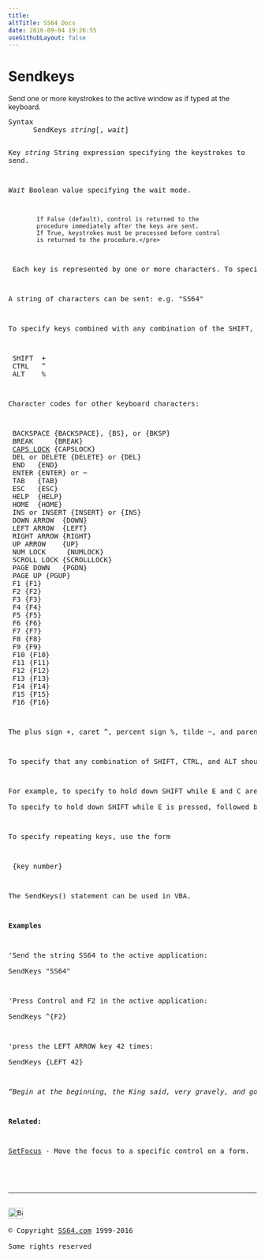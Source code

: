 ```yaml
---
title:
altTitle: SS64 Docs
date: 2016-09-04 19:26:55
useGithubLayout: false
---
```

<!-- #BeginLibraryItem "/Library/head_access.lbi" --><!-- #EndLibraryItem --><h1>Sendkeys</h1>
<p>  Send one or more keystrokes to the active window as if typed at the keyboard.</p>
<pre>Syntax
      SendKeys <i>string</i>[, <i>wait</i>]

Key
   <i>string</i> 	 String expression specifying the keystrokes to send.

   <i>Wait</i>     Boolean value specifying the wait mode.

            If False (default), control is returned to the
            procedure immediately after the keys are sent.
            If True, keystrokes must be processed before control
            is returned to the procedure.</pre>
<p> Each key is represented by one or more characters. To specify a single keyboard character, use the character itself. For example, to represent the letter A, use "A" for <i>string</i>. </p>
<p>A string of characters can be sent: e.g. "SS64"</p>
<p>To specify keys combined with any combination of the SHIFT, CTRL, and ALT keys, precede the key code with one or more of the following codes:</p>
<pre> SHIFT  +
 CTRL   ^
 ALT    %</pre>
<p>Character codes for other keyboard characters:</p>
<pre> BACKSPACE {BACKSPACE}, {BS}, or {BKSP} 
 BREAK     {BREAK}
 <a href="../case.html">CAPS LOCK</a> {CAPSLOCK}
 DEL or DELETE {DELETE} or {DEL}
 END   {END}
 ENTER {ENTER} or ~
 TAB   {TAB}
 ESC   {ESC}
 HELP  {HELP}
 HOME  {HOME}
 INS or INSERT {INSERT} or {INS}
 DOWN ARROW  {DOWN}
 LEFT ARROW  {LEFT}
 RIGHT ARROW {RIGHT}
 UP ARROW    {UP}
 NUM LOCK 	  {NUMLOCK}
 SCROLL LOCK {SCROLLLOCK}
 PAGE DOWN   {PGDN}
 PAGE UP {PGUP}
 F1 {F1}
 F2 {F2}
 F3 {F3}
 F4 {F4}
 F5 {F5}
 F6 {F6}
 F7 {F7} 
 F8 {F8}
 F9 {F9}
 F10 {F10}
 F11 {F11}
 F12 {F12}
 F13 {F13}
 F14 {F14}
 F15 {F15}
 F16 {F16}</pre>
<p>The plus sign <span class="code">+</span>, caret <span class="code">^</span>, percent sign <span class="code">%</span>, tilde <span class="code">~</span>, and parentheses <span class="code">( </span>and <span class="code">)</span> have special meanings to SendKeys. To specify one of these characters, enclose it within braces: <span class="code">{+}</span> </p>
<p>To specify that any combination of SHIFT, CTRL, and ALT should be held down while several other keys are pressed, enclose the code for those keys in parentheses. </p>
<p>For example, to specify to hold down SHIFT while E and C are pressed, use <span class="code">+(EC)<br>
</span>To specify to hold down SHIFT while E is pressed, followed by C without SHIFT, use: <span class="code">+EC</span></p>
<p>To specify repeating keys, use the form</p>
<p class="code"> {key number}</p>
<p>The SendKeys() statement can be used in VBA.</p>
<p><b>Examples</b></p>
<p>'Send the string SS64 to the active application:<br>
<span class="code">SendKeys "SS64"</span></p>
<p>'Press Control and F2 in the active application:<br>
<span class="code">SendKeys ^{F2}</span></p>
<p>'press the LEFT ARROW key 42 times:<br>
<span class="code">SendKeys {LEFT 42}</span></p>
<p class="quote"><i>“Begin at the beginning, the King said, very gravely, and go on till you come to the end: then stop” ~ Lewis Carroll</i></p>
<p><b>Related:</b></p>
<p><a href="setfocus.html">SetFocus</a> - Move the focus to a specific control on a form.<!-- #BeginLibraryItem "/Library/foot_access.lbi" --></p><p>
<!-- access -->

<hr>
<div id="bl" class="footer"><a href="sendkeys.html#"><img src="../images/top.png" width="30" height="22" alt="Back to the Top"></a></div>
<div id="br" class="footer, tagline">© Copyright <a href="http://ss64.com/">SS64.com</a> 1999-2016<br>
Some rights reserved</div><!-- #EndLibraryItem --><p></p>

